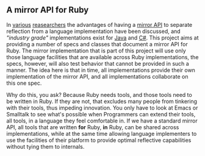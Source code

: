 ## A mirror API for Ruby

In [various][p1] [reasearchers][p2] the advantages of having a [mirror
API][p3] to separate reflection from a language implementation have
been discussed, and *"industry grade"* implementations exist for
[Java][p4] and [C#][p5]. This project aims at providing a number of
specs and classes that document a mirror API for Ruby. The mirror
implementation that is part of this project will use only those
language facilities that are available across Ruby implementations,
the specs, however, will also test behavior that cannot be provided in
such a manner. The idea here is that in time, all implementations
provide their own implementation of the mirror API, and all
implementations collaborate on this one spec.

Why do this, you ask? Because Ruby needs tools, and those tools need
to be written in Ruby. If they are not, that excludes many people from
tinkering with their tools, thus impeding innovation. You only have to
look at Emacs or Smalltalk to see what's possible when Programmers can
extend their tools, all tools, in a language they feel comfortable
in. If we have a standard mirror API, all tools that are written **for**
Ruby, **in** Ruby, can be shared across implementations, while at the same time
allowing language implementers to use the facilities of their platform
to provide optimal reflective capabilities without tying them to
internals.

[p1]: http://www.cs.virginia.edu/~lorenz/papers/icse03/icse2003.pdf "Pluggable Reflection: Decoupling Meta-Interface and Implementation"
[p2]: http://bracha.org/newspeak-spec.pdf "Newspeak Programming Language Draft Specification, Version 0.06, pages 40 onward"
[p3]: http://www.hpi.uni-potsdam.de/hirschfeld/events/past/media/100105_Bracha_2010_LinguisticReflectionViaMirrors_HPI.mp4 "Linguistic Reflection Via Mirrors"
[p4]: http://bracha.org/mirrors.pdf "Mirrors: Design Principles for Meta-level Facilities of Object-Oriented Programming Languages"
[p5]: http://oreilly.com/catalog/progcsharp/chapter/ch18.html "See esp. 18-3, highlighting how C# reflection works on assembly rather than VM objects"
